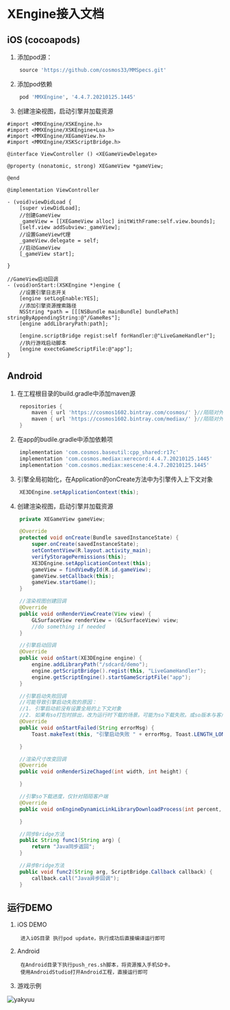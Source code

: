 # XEngine接入文档

## iOS (cocoapods)

1. 添加pod源：
```ruby
    source 'https://github.com/cosmos33/MMSpecs.git'
```
2. 添加pod依赖
```ruby
    pod 'MMXEngine', '4.4.7.20210125.1445'
```

3. 创建渲染视图，启动引擎并加载资源
```objc
#import <MMXEngine/XSKEngine.h>
#import <MMXEngine/XSKEngine+Lua.h>
#import <MMXEngine/XEGameView.h>
#import <MMXEngine/XSKScriptBridge.h>

@interface ViewController () <XEGameViewDelegate>

@property (nonatomic, strong) XEGameView *gameView;

@end

@implementation ViewController
    
- (void)viewDidLoad {
    [super viewDidLoad];
    //创建GameView
    _gameView = [[XEGameView alloc] initWithFrame:self.view.bounds];
    [self.view addSubview:_gameView];
    //设置GameView代理
    _gameView.delegate = self;
    //启动GameView
    [_gameView start];
    
}

//GameView启动回调
- (void)onStart:(XSKEngine *)engine {
    //设置引擎日志开关
    [engine setLogEnable:YES];
    //添加引擎资源搜索路径
    NSString *path = [[[NSBundle mainBundle] bundlePath] stringByAppendingString:@"/GameRes"];
    [engine addLibraryPath:path];
    
    [engine.scriptBridge regist:self forHandler:@"LiveGameHandler"];
    //执行游戏启动脚本
    [engine execteGameScriptFile:@"app"];
}
```


## Android

1. 在工程根目录的build.gradle中添加maven源
```gradle
    repositories {
        maven { url 'https://cosmos1602.bintray.com/cosmos/' }//陌陌对外仓库
        maven { url 'https://cosmos1602.bintray.com/mediax/' }//陌陌对外仓库
    }
```

2. 在app的budile.gradle中添加依赖项
```gradle
    implementation 'com.cosmos.baseutil:cpp_shared:r17c'
    implementation 'com.cosmos.mediax:xerecord:4.4.7.20210125.1445'
    implementation 'com.cosmos.mediax:xescene:4.4.7.20210125.1445'
```

3. 引擎全局初始化，在Application的onCreate方法中为引擎传入上下文对象
```java
    XE3DEngine.setApplicationContext(this);
```

4. 创建渲染视图，启动引擎并加载资源
```java
    private XEGameView gameView;

    @Override
    protected void onCreate(Bundle savedInstanceState) {
        super.onCreate(savedInstanceState);
        setContentView(R.layout.activity_main);
        verifyStoragePermissions(this);
        XE3DEngine.setApplicationContext(this);
        gameView = findViewById(R.id.gameView);
        gameView.setCallback(this);
        gameView.startGame();
    }

    //渲染视图创建回调
    @Override
    public void onRenderViewCreate(View view) {
        GLSurfaceView renderView = (GLSurfaceView) view;
        //do something if needed
    }

    //引擎启动回调
    @Override
    public void onStart(XE3DEngine engine) {
        engine.addLibraryPath("/sdcard/demo");
        engine.getScriptBridge().regist(this, "LiveGameHandler");
        engine.getScriptEngine().startGameScriptFile("app");
    }

    //引擎启动失败回调
    //可能导致引擎启动失败的原因：
    //1. 引擎启动前没有设置全局的上下文对象
    //2. 如果有so打包时排出，改为运行时下载的场景。可能为so下载失败。或so版本与客户端不匹配
    @Override
    public void onStartFailed(String errorMsg) {
        Toast.makeText(this, "引擎启动失败 " + errorMsg, Toast.LENGTH_LONG).show();

    }

    //渲染尺寸改变回调
    @Override
    public void onRenderSizeChaged(int width, int height) {

    }

    //引擎so下载进度，仅针对陌陌客户端
    @Override
    public void onEngineDynamicLinkLibraryDownloadProcess(int percent, double speed) {

    }

    //同步Bridge方法
    public String func1(String arg) {
        return "Java同步返回";
    }

    //异步Bridge方法
    public void func2(String arg, ScriptBridge.Callback callback) {
        callback.call("Java异步回调");
    }
```


## 运行DEMO

1. iOS DEMO 

        进入iOS目录 执行pod update，执行成功后直接编译运行即可

2. Android

        在Android目录下执行push_res.sh脚本，将资源推入手机SD卡。
        使用AndroidStudio打开Android工程，直接运行即可

3. 游戏示例

![yakyuu](https://github.com/cosmos33/MMEngineDemo/blob/master/yakyuu.jpg)
